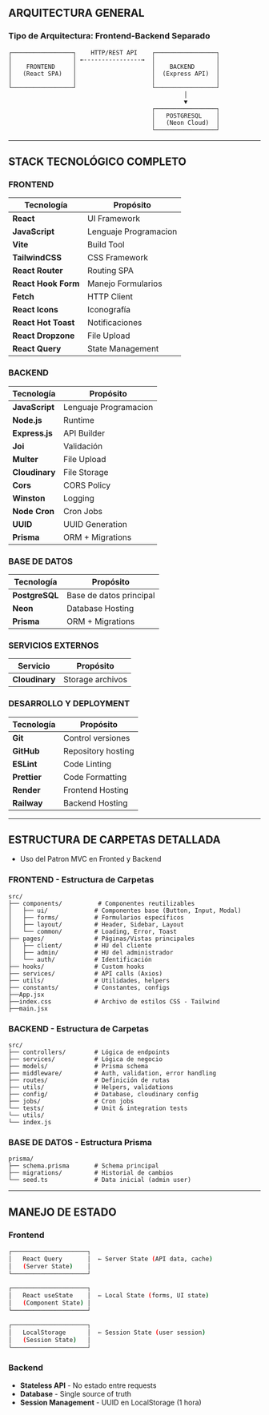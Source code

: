 ## **ARQUITECTURA GENERAL**

### **Tipo de Arquitectura: Frontend-Backend Separado**

```
┌─────────────────┐    HTTP/REST API    ┌─────────────────┐
│                 │ ←----------------→  │                 │
│    FRONTEND     │                     │    BACKEND      │
│   (React SPA)   │                     │  (Express API)  │
│                 │                     │                 │
└─────────────────┘                     └─────────────────┘
                                                 │
                                                 ▼
                                        ┌─────────────────┐
                                        │   POSTGRESQL    │
                                        │   (Neon Cloud)  │
                                        └─────────────────┘

```

---

## **STACK TECNOLÓGICO COMPLETO**

### **FRONTEND**

| Tecnología | Propósito |
| --- | --- |
| **React** | UI Framework |
| **JavaScript** | Lenguaje Programacion |
| **Vite** | Build Tool |
| **TailwindCSS** | CSS Framework |
| **React Router** | Routing SPA |
| **React Hook Form** | Manejo Formularios |
| **Fetch** | HTTP Client |
| **React Icons** | Iconografía |
| **React Hot Toast** | Notificaciones |
| **React Dropzone** | File Upload |
| **React Query** | State Management |

### **BACKEND**

| Tecnología | Propósito |
| --- | --- |
| **JavaScript** | Lenguaje Programacion |
| **Node.js** | Runtime |
| **Express.js** | API Builder |
| **Joi** | Validación |
| **Multer** | File Upload |
| **Cloudinary** | File Storage |
| **Cors** | CORS Policy |
| **Winston** | Logging |
| **Node Cron** | Cron Jobs |
| **UUID** | UUID Generation |
| **Prisma** | ORM + Migrations |

### **BASE DE DATOS**

| Tecnología | Propósito |
| --- | --- |
| **PostgreSQL**  | Base de datos principal |
| **Neon** | Database Hosting |
| **Prisma** | ORM + Migrations |

### **SERVICIOS EXTERNOS**

| Servicio | Propósito |
| --- | --- |
| **Cloudinary** | Storage archivos |

### **DESARROLLO Y DEPLOYMENT**

| Tecnología | Propósito |
| --- | --- |
| **Git** | Control versiones |
| **GitHub** | Repository hosting |
| **ESLint** | Code Linting |
| **Prettier** | Code Formatting |
| **Render** | Frontend Hosting |
| **Railway** | Backend Hosting |

---

## **ESTRUCTURA DE CARPETAS DETALLADA**

- Uso del Patron MVC en Fronted y Backend

### **FRONTEND - Estructura de Carpetas**

```
src/
├── components/          # Componentes reutilizables
│   ├── ui/             # Componentes base (Button, Input, Modal)
│   ├── forms/          # Formularios específicos
│   ├── layout/         # Header, Sidebar, Layout
│   └── common/         # Loading, Error, Toast
├── pages/              # Páginas/Vistas principales
│   ├── client/         # HU del cliente
│   ├── admin/          # HU del administrador
│   └── auth/           # Identificación
├── hooks/              # Custom hooks
├── services/           # API calls (Axios)
├── utils/              # Utilidades, helpers
├── constants/          # Constantes, configs
├──App.jsx
├──index.css            # Archivo de estilos CSS - Tailwind
├──main.jsx

```

### **BACKEND - Estructura de Carpetas**

```
src/
├── controllers/        # Lógica de endpoints
├── services/           # Lógica de negocio
├── models/             # Prisma schema
├── middleware/         # Auth, validation, error handling
├── routes/             # Definición de rutas
├── utils/              # Helpers, validations
├── config/             # Database, cloudinary config
├── jobs/               # Cron jobs
└── tests/              # Unit & integration tests
└── utils/
└── index.js

```

### **BASE DE DATOS - Estructura Prisma**

```
prisma/
├── schema.prisma       # Schema principal
├── migrations/         # Historial de cambios
└── seed.ts             # Data inicial (admin user)

```

---

## **MANEJO DE ESTADO**

### **Frontend**

```bash
┌─────────────────────┐
│   React Query       │  ← Server State (API data, cache)
│   (Server State)    │
└─────────────────────┘

┌─────────────────────┐
│   React useState    │  ← Local State (forms, UI state)
│   (Component State) │
└─────────────────────┘

┌─────────────────────┐
│   LocalStorage      │  ← Session State (user session)
│   (Session State)   │
└─────────────────────┘

```

### **Backend**

- **Stateless API** - No estado entre requests
- **Database** - Single source of truth
- **Session Management** - UUID en LocalStorage (1 hora)